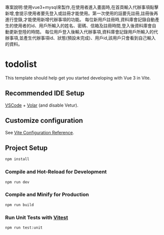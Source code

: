專案說明:使用vue3+mysql來製作,在使用者進入畫面時,在首頁輸入代辦事項點擊新增,會提示使用者要先登入或註冊才能使用。第一次使用的話要先註冊,註冊後再進行登錄,才能使用新增代辦事項的功能。
每位新用戶註冊時,資料庫會記錄自動產生的使用者的id、用戶所輸入的姓名、密碼、信箱及註冊時間,登入後資料庫會自動更新登陸的時間。
每位用戶登入後輸入代辦事項,資料庫會記錄用戶所輸入的代辦事項,並產生代辦事項id、狀態(預設未完成)、用戶id,該用戶只會看到自己輸入的資料。

# todolist

This template should help get you started developing with Vue 3 in Vite.

## Recommended IDE Setup

[VSCode](https://code.visualstudio.com/) + [Volar](https://marketplace.visualstudio.com/items?itemName=Vue.volar) (and disable Vetur).

## Customize configuration

See [Vite Configuration Reference](https://vitejs.dev/config/).

## Project Setup

```sh
npm install
```

### Compile and Hot-Reload for Development

```sh
npm run dev
```

### Compile and Minify for Production

```sh
npm run build
```

### Run Unit Tests with [Vitest](https://vitest.dev/)

```sh
npm run test:unit
```
